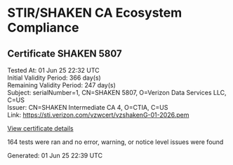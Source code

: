 # STIR/SHAKEN CA Ecosystem Compliance

## Certificate SHAKEN 5807

Tested At: 01 Jun 25 22:32 UTC\
Initial Validity Period: 366 day(s)\
Remaining Validity Period: 247 day(s)\
Subject: serialNumber=1, CN=SHAKEN 5807, O=Verizon Data Services LLC, C=US\
Issuer: CN=SHAKEN Intermediate CA 4, O=CTIA, C=US\
Link: https://sti.verizon.com/vzwcert/vzshakenG-01-2026.pem

[View certificate details](https://x509.io/?cert=MIIC8TCCAnegAwIBAgITAP98RYHlkIcVLQgGFsmqx%2BdZjTAKBggqhkjOPQQDAzA%2FMQswCQYDVQQGEwJVUzENMAsGA1UECgwEQ1RJQTEhMB8GA1UEAwwYU0hBS0VOIEludGVybWVkaWF0ZSBDQSA0MB4XDTI1MDIwMzE4NDcwN1oXDTI2MDIwMzE5NDcwN1owUzELMAkGA1UEBhMCVVMxIjAgBgNVBAoTGVZlcml6b24gRGF0YSBTZXJ2aWNlcyBMTEMxFDASBgNVBAMTC1NIQUtFTiA1ODA3MQowCAYDVQQFEwExMFkwEwYHKoZIzj0CAQYIKoZIzj0DAQcDQgAEgQz6ASiNinlrFWlvRD2gKwa5W4kvfgIRgKgg05pG7edtC%2BSALU6Bea6YbCqdNsi76avFLPGXvWYeAP2AkmZwIaOCATwwggE4MA4GA1UdDwEB%2FwQEAwIHgDAMBgNVHRMBAf8EAjAAMB0GA1UdDgQWBBS8wg48X7lNzm2VSQbH9u6rPB%2BU5TAfBgNVHSMEGDAWgBQrk2CH%2Bojnj6KdsHNgOh9hNiVMQTAXBgNVHSAEEDAOMAwGCmCGSAGG%2FwkBAQQwgaYGA1UdHwSBnjCBmzCBmKA6oDiGNmh0dHBzOi8vYXV0aGVudGljYXRlLWFwaS5pY29uZWN0aXYuY29tL2Rvd25sb2FkL3YxL2NybKJapFgwVjEUMBIGA1UEBwwLQnJpZGdld2F0ZXIxCzAJBgNVBAgMAk5KMRMwEQYDVQQDDApTVEktUEEgQ1JMMQswCQYDVQQGEwJVUzEPMA0GA1UECgwGU1RJLVBBMBYGCCsGAQUFBwEaBAowCKAGFgQ1ODA3MAoGCCqGSM49BAMDA2gAMGUCMDY2V5fB5gJjmtq5CO8YBCT78ZFcnhG5V9tB9zSaulfunCCwCE5CsCdAUitTFighswIxAPjb%2BhE7CaYXD9SChq9F2PRx9U054q%2FH9ACPLrrO4bqaMKmauJBu3qaaq%2BSYy3OBUw%3D%3D)

164 tests were ran and no error, warning, or notice level issues were found


Generated: 01 Jun 25 22:39 UTC